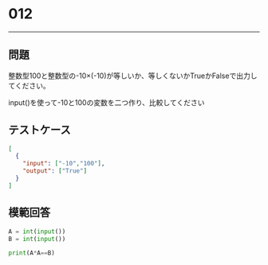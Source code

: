 # 012

---

## 問題

整数型100と整数型の-10×(-10)が等しいか、等しくないかTrueかFalseで出力してください。


input()を使って-10と100の変数を二つ作り、比較してください

## テストケース


```json
[
  {
    "input": ["-10","100"],
    "output": ["True"]
  }
]
```

## 模範回答

```python
A = int(input())
B = int(input())

print(A*A==B)
```
